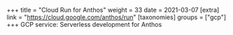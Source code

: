 +++
title = "Cloud Run for Anthos"
weight = 33
date = 2021-03-07
[extra]
link = "https://cloud.google.com/anthos/run"
[taxonomies]
groups = ["gcp"]
+++
GCP service: Serverless development for Anthos

